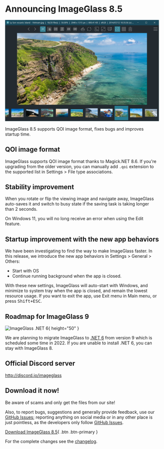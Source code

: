 # Announcing ImageGlass 8.5
![ImageGlass 8.5](https://github.com/ImageGlass/config/blob/main/screenshots/v8.5/8.5_1.jpg?raw=true)

ImageGlass 8.5 supports QOI image format, fixes bugs and improves startup time.

## QOI image format
ImageGlass supports QOI image format thanks to Magick.NET 8.6. If you're upgrading from the older version, you can manually add `.qoi` extension to the supported list in Settings > File type associations.


## Stability improvement
When you rotate or flip the viewing image and navigate away, ImageGlass auto-saves it and switch to busy state if the saving task is taking longer than 2 seconds.

On Windows 11, you will no long receive an error when using the Edit feature.


## Startup improvement with the new app behaviors
We have been investigating to find the way to make ImageGlass faster. In this release, we introduce the new app behaviors in Settings > General > Others:
- Start with OS
- Continue running background when the app is closed.

With these new settings, ImageGlass will auto-start with Windows, and minimize to system tray when the app is closed, and remain the lowest resource usage. If you want to exit the app, use Exit menu in Main menu, or press <kbd>Shift+ESC</kbd>.



## Roadmap for ImageGlass 9
![ImageGlass .NET 6](https://camo.githubusercontent.com/c66582a8272328b78111830b1a591b28833134cde390c393b6da86f9e3dd8f3e/68747470733a2f2f6b6f6e746578742e746563682f6170692f666c65782f6d65646961732f6f626a2d32323930){ height="50" }

We are planning to migrate ImageGlass to [.NET 6](https://devblogs.microsoft.com/dotnet/announcing-net-6/) from version 9 which is scheduled some time in 2022. If you are unable to install .NET 6, you can stay with ImageGlass 8.


## Official Discord server
http://discord.io/imageglass



## Download it now!
Be aware of scams and only get the files from our site! 

Also, to report bugs, suggestions and generally provide feedback, use our [GitHub Issues](https://github.com/d2phap/ImageGlass/issues); reporting anything on social media or in any other place is just pointless, as the developers only follow [GitHub Issues](https://github.com/d2phap/ImageGlass/issues).


[Download ImageGlass 8.5](https://imageglass.org/download){ .btn .btn-primary }


For the complete changes see the [changelog](https://github.com/d2phap/ImageGlass/releases/tag/8.5.1.22).
